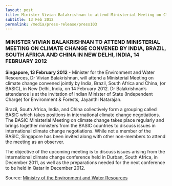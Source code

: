 ```yaml
---
layout: post
title: Minister Vivian Balakrishnan to attend Ministerial Meeting on Climate Change convened by India, Brazil, South Africa and China in New Delhi, India, 14 February 2012
subtitle: 13 Feb 2012
permalink: /media/press-release/press103
---
```


### MINISTER VIVIAN BALAKRISHNAN TO ATTEND MINISTERIAL MEETING ON CLIMATE CHANGE CONVENED BY INDIA, BRAZIL, SOUTH AFRICA AND CHINA IN NEW DELHI, INDIA, 14 FEBRUARY 2012

**Singapore, 13 February 2012** - Minister for the Environment and Water Resources, Dr Vivian Balakrishnan, will attend a Ministerial Meeting on climate change convened jointly by India, Brazil, South Africa and China, (or BASIC), in New Delhi, India, on 14 February 2012. Dr Balakrishnan’s attendance is at the invitation of Indian Minister of State (Independent Charge) for Environment & Forests, Jayanthi Natarajan.

Brazil, South Africa, India, and China collectively form a grouping called BASIC which takes positions in international climate change negotiations. The BASIC Ministerial Meeting on climate change takes place regularly and brings together ministers from the BASIC countries to discuss issues in international climate change negotiations. While not a member of the BASIC, Singapore has been invited along with other non-members to attend the meeting as an observer.

The objective of the upcoming meeting is to discuss issues arising from the international climate change conference held in Durban, South Africa, in December 2011, as well as the preparations needed for the next conference to be held in Qatar in December 2012.

Source: [<a href="https://www.mewr.gov.sg/news/minister-vivian-balakrishnan-to-attend-ministerial-meeting-on-climate-change-convened-by-india--brazil--south-africa-and-china-in-new-delhi--india--14-february-2012" target="_blank">Ministry of the Environment and Water Resources</a>](https://www.mewr.gov.sg/news/minister-vivian-balakrishnan-to-attend-ministerial-meeting-on-climate-change-convened-by-india--brazil--south-africa-and-china-in-new-delhi--india--14-february-2012)